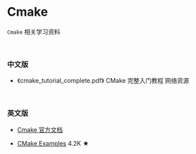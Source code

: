 # Cmake

`Cmake` 相关学习资料



<br>

### 中文版

- 《cmake_tutorial_complete.pdf》  CMake 完整入门教程  网络资源



<br>

### 英文版

- [Cmake 官方文档](https://cmake.org/documentation/) 

- [CMake Examples](https://github.com/ttroy50/cmake-examples)  4.2K    ★

